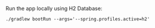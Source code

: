 Run the app locally using H2 Database:
```
./gradlew bootRun --args='--spring.profiles.active=h2'

```

